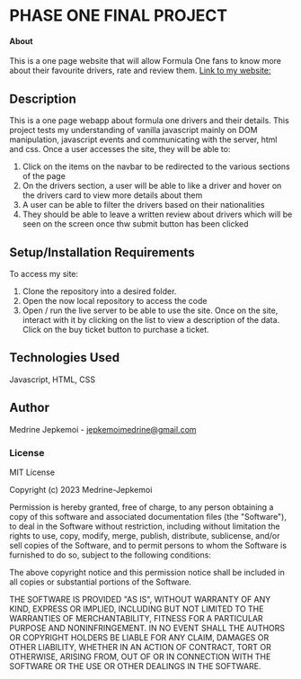 # PHASE ONE FINAL PROJECT

#### About

This is a one page website that will allow Formula One fans to know more about their favourite drivers, rate and review them.
[Link to my website:](https://medrine-jepkemoi.github.io/f1-phaseOneProject/)

## Description

This is a one page webapp about formula one drivers and their details. This project tests my understanding of vanilla javascript mainly on DOM manipulation, javascript events and communicating with the server, html and css. Once a user accesses the site, they will be able to:

1. Click on the items on the navbar to be redirected to the various sections of the page
2. On the drivers section, a user will be able to like a driver and hover on the drivers card to view more details about them
3. A user can be able to filter the drivers based on their nationalities
4. They should be able to leave a written review about drivers which will be seen on the screen once thw submit button has been clicked

## Setup/Installation Requirements

To access my site:

1. Clone the repository into a desired folder.
2. Open the now local repository to access the code
3. Open / run the live server to be able to use the site. Once on the site, interact with it by clicking on the list to view a description of the data. Click on the buy ticket button to purchase a ticket.

## Technologies Used

Javascript, HTML, CSS

## Author

Medrine Jepkemoi - jepkemoimedrine@gmail.com

### License

MIT License

Copyright (c) 2023 Medrine-Jepkemoi

Permission is hereby granted, free of charge, to any person obtaining a copy
of this software and associated documentation files (the "Software"), to deal
in the Software without restriction, including without limitation the rights
to use, copy, modify, merge, publish, distribute, sublicense, and/or sell
copies of the Software, and to permit persons to whom the Software is
furnished to do so, subject to the following conditions:

The above copyright notice and this permission notice shall be included in all
copies or substantial portions of the Software.

THE SOFTWARE IS PROVIDED "AS IS", WITHOUT WARRANTY OF ANY KIND, EXPRESS OR
IMPLIED, INCLUDING BUT NOT LIMITED TO THE WARRANTIES OF MERCHANTABILITY,
FITNESS FOR A PARTICULAR PURPOSE AND NONINFRINGEMENT. IN NO EVENT SHALL THE
AUTHORS OR COPYRIGHT HOLDERS BE LIABLE FOR ANY CLAIM, DAMAGES OR OTHER
LIABILITY, WHETHER IN AN ACTION OF CONTRACT, TORT OR OTHERWISE, ARISING FROM,
OUT OF OR IN CONNECTION WITH THE SOFTWARE OR THE USE OR OTHER DEALINGS IN THE
SOFTWARE.
